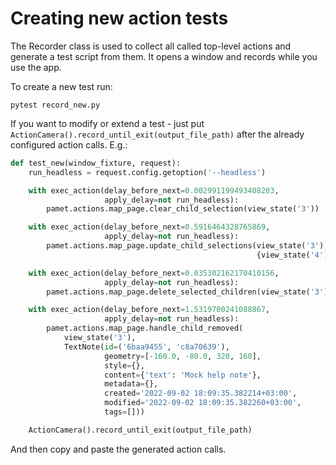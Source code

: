 # Creating new action tests
The Recorder class is used to collect all called top-level actions and generate a test script from them. It opens a window and records while you use the app.

To create a new test run:
```
pytest record_new.py
```

If you want to modify or extend a test - just put `ActionCamera().record_until_exit(output_file_path)` after the already configured action calls. E.g.:
```python
def test_new(window_fixture, request):
    run_headless = request.config.getoption('--headless')

    with exec_action(delay_before_next=0.002991199493408203,
                     apply_delay=not run_headless):
        pamet.actions.map_page.clear_child_selection(view_state('3'))

    with exec_action(delay_before_next=0.5916464328765869,
                     apply_delay=not run_headless):
        pamet.actions.map_page.update_child_selections(view_state('3'),
                                                       {view_state('4'): True})

    with exec_action(delay_before_next=0.035302162170410156,
                     apply_delay=not run_headless):
        pamet.actions.map_page.delete_selected_children(view_state('3'))

    with exec_action(delay_before_next=1.5319700241088867,
                     apply_delay=not run_headless):
        pamet.actions.map_page.handle_child_removed(
            view_state('3'),
            TextNote(id=('6baa9455', 'c8a70639'),
                     geometry=[-160.0, -80.0, 320, 160],
                     style={},
                     content={'text': 'Mock help note'},
                     metadata={},
                     created='2022-09-02 18:09:35.382214+03:00',
                     modified='2022-09-02 18:09:35.382260+03:00',
                     tags=[]))

    ActionCamera().record_until_exit(output_file_path)
```

And then copy and paste the generated action calls.